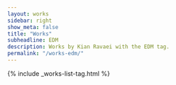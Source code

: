 ```yaml
---
layout: works
sidebar: right
show_meta: false
title: "Works"
subheadline: EDM
description: Works by Kian Ravaei with the EDM tag.
permalink: "/works-edm/"
---
```


{% include _works-list-tag.html %}